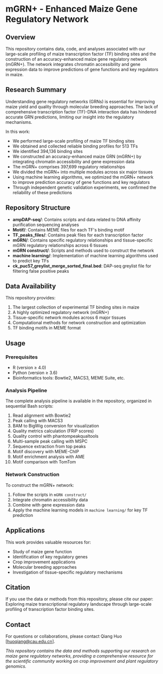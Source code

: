 # mGRN+ - Enhanced Maize Gene Regulatory Network

## Overview

This repository contains data, code, and analyses associated with our large-scale profiling of maize transcription factor (TF) binding sites and the construction of an accuracy-enhanced maize gene regulatory network (mGRN+). The network integrates chromatin accessibility and gene expression data to improve predictions of gene functions and key regulators in maize.

## Research Summary

Understanding gene regulatory networks (GRNs) is essential for improving maize yield and quality through molecular breeding approaches. The lack of comprehensive transcription factor (TF)-DNA interaction data has hindered accurate GRN predictions, limiting our insight into the regulatory mechanisms. 

In this work:

- We performed large-scale profiling of maize TF binding sites
- We obtained and collected reliable binding profiles for 513 TFs
- We identified 394,136 binding sites
- We constructed an accuracy-enhanced maize GRN (mGRN+) by integrating chromatin accessibility and gene expression data
- The mGRN+ comprises 397,699 regulatory relationships
- We divided the mGRN+ into multiple modules across six major tissues
- Using machine learning algorithms, we optimized the mGRN+ network to improve prediction accuracy of gene functions and key regulators
- Through independent genetic validation experiments, we confirmed the reliability of these predictions

## Repository Structure

- **ampDAP-seq/**: Contains scripts and data related to DNA affinity purification sequencing analyses
- **Motif/**: Contains MEME files for each TF's binding motif
- **TF_peaks_files/**: Contains peak files for each transcription factor
- **mGRN/**: Contains specific regulatory relationships and tissue-specific mGRN regulatory relationships across 6 tissues
- **mGRN construct/**: Scripts and methods used to construct the network
- **machine learning/**: Implementation of machine learning algorithms used to predict key TFs
- **ck_puc57_greylist_merge_sorted_final.bed**: DAP-seq greylist file for filtering false positive peaks

## Data Availability

This repository provides:

1. The largest collection of experimental TF binding sites in maize
2. A highly optimized regulatory network (mGRN+)
3. Tissue-specific network modules across 6 major tissues
4. Computational methods for network construction and optimization
5. TF binding motifs in MEME format

## Usage

### Prerequisites

- R (version ≥ 4.0)
- Python (version ≥ 3.6)
- Bioinformatics tools: Bowtie2, MACS3, MEME Suite, etc.

### Analysis Pipeline

The complete analysis pipeline is available in the repository, organized in sequential Bash scripts:

1. Read alignment with Bowtie2
2. Peak calling with MACS3
3. BAM to BigWig conversion for visualization
4. Quality metrics calculation (FRiP scores)
5. Quality control with phantompeakqualtools
6. Multi-sample peak calling with MSPC
7. Sequence extraction from top peaks
8. Motif discovery with MEME-ChIP
9. Motif enrichment analysis with AME
10. Motif comparison with TomTom

### Network Construction

To construct the mGRN+ network:

1. Follow the scripts in `mGRN construct/`
2. Integrate chromatin accessibility data
3. Combine with gene expression data
4. Apply the machine learning models in `machine learning/` for key TF prediction

## Applications

This work provides valuable resources for:
- Study of maize gene function
- Identification of key regulatory genes
- Crop improvement applications
- Molecular breeding approaches
- Investigation of tissue-specific regulatory mechanisms

## Citation

If you use the data or methods from this repository, please cite our paper:
Exploring maize transcriptional regulatory landscape through large-scale profiling of transcription factor binding sites.

## Contact

For questions or collaborations, please contact Qiang Huo [huoqiang@cau.edu.cn].

*This repository contains the data and methods supporting our research on maize gene regulatory networks, providing a comprehensive resource for the scientific community working on crop improvement and plant regulatory genomics.*

